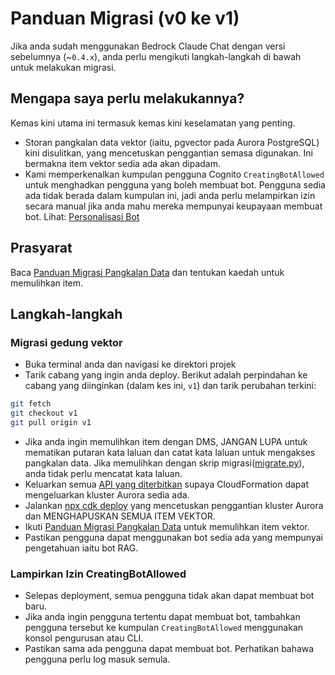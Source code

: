 # Panduan Migrasi (v0 ke v1)

Jika anda sudah menggunakan Bedrock Claude Chat dengan versi sebelumnya (~`0.4.x`), anda perlu mengikuti langkah-langkah di bawah untuk melakukan migrasi.

## Mengapa saya perlu melakukannya?

Kemas kini utama ini termasuk kemas kini keselamatan yang penting.

- Storan pangkalan data vektor (iaitu, pgvector pada Aurora PostgreSQL) kini disulitkan, yang mencetuskan penggantian semasa digunakan. Ini bermakna item vektor sedia ada akan dipadam.
- Kami memperkenalkan kumpulan pengguna Cognito `CreatingBotAllowed` untuk menghadkan pengguna yang boleh membuat bot. Pengguna sedia ada tidak berada dalam kumpulan ini, jadi anda perlu melampirkan izin secara manual jika anda mahu mereka mempunyai keupayaan membuat bot. Lihat: [Personalisasi Bot](../../README.md#bot-personalization)

## Prasyarat

Baca [Panduan Migrasi Pangkalan Data](./DATABASE_MIGRATION_ms-MY.md) dan tentukan kaedah untuk memulihkan item.

## Langkah-langkah

### Migrasi gedung vektor

- Buka terminal anda dan navigasi ke direktori projek
- Tarik cabang yang ingin anda deploy. Berikut adalah perpindahan ke cabang yang diinginkan (dalam kes ini, `v1`) dan tarik perubahan terkini:

```sh
git fetch
git checkout v1
git pull origin v1
```

- Jika anda ingin memulihkan item dengan DMS, JANGAN LUPA untuk mematikan putaran kata laluan dan catat kata laluan untuk mengakses pangkalan data. Jika memulihkan dengan skrip migrasi([migrate.py](./migrate.py)), anda tidak perlu mencatat kata laluan.
- Keluarkan semua [API yang diterbitkan](../PUBLISH_API_ms-MY.md) supaya CloudFormation dapat mengeluarkan kluster Aurora sedia ada.
- Jalankan [npx cdk deploy](../README.md#deploy-using-cdk) yang mencetuskan penggantian kluster Aurora dan MENGHAPUSKAN SEMUA ITEM VEKTOR.
- Ikuti [Panduan Migrasi Pangkalan Data](./DATABASE_MIGRATION_ms-MY.md) untuk memulihkan item vektor.
- Pastikan pengguna dapat menggunakan bot sedia ada yang mempunyai pengetahuan iaitu bot RAG.

### Lampirkan Izin CreatingBotAllowed

- Selepas deployment, semua pengguna tidak akan dapat membuat bot baru.
- Jika anda ingin pengguna tertentu dapat membuat bot, tambahkan pengguna tersebut ke kumpulan `CreatingBotAllowed` menggunakan konsol pengurusan atau CLI.
- Pastikan sama ada pengguna dapat membuat bot. Perhatikan bahawa pengguna perlu log masuk semula.